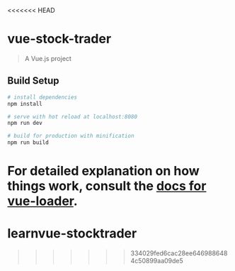 <<<<<<< HEAD
# vue-stock-trader

> A Vue.js project

## Build Setup

``` bash
# install dependencies
npm install

# serve with hot reload at localhost:8080
npm run dev

# build for production with minification
npm run build
```

For detailed explanation on how things work, consult the [docs for vue-loader](http://vuejs.github.io/vue-loader).
=======
# learnvue-stocktrader
>>>>>>> 334029fed6cac28ee6469886484c50899aa09de5
